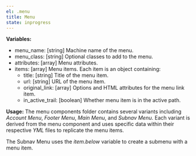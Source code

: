 ```yaml
---
el: .menu
title: Menu
state: inprogress
---
```


__Variables:__
* menu_name: [string] Machine name of the menu.
* menu_class: [string] Optional classes to add to the menu.
* attributes: [array] Menu attributes.
* items: [array] Menu items. Each item is an object containing:
  * title: [string] Title of the menu item.
  * url: [string] URL of the menu item.
  * original_link: [array] Options and HTML attributes for the menu link item.
  * in_active_trail: [boolean] Whether menu item is in the active path.

__Usage:__
The menu components folder contains several variants including _Account Menu_,
_Footer Menu_, _Main Menu_, and _Subnav Menu_. Each variant is derived from the
menu component and uses specific data within their respective _YML_ files to
replicate the menu items.

The Subnav Menu uses the _item.below_ variable to create a submenu with a menu
item.
